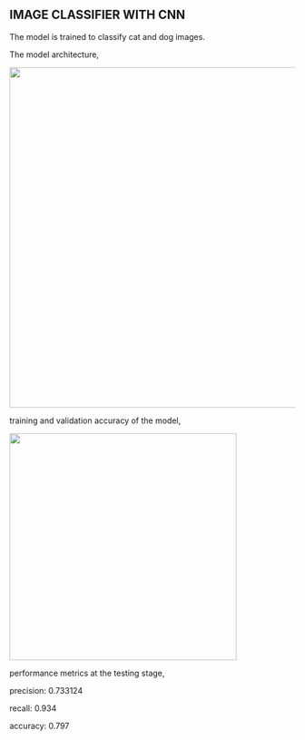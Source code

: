 ## IMAGE CLASSIFIER WITH CNN 

The model is trained to classify cat and dog images.

The model architecture,

<img src= "https://github.com/user-attachments/assets/5350646e-cdfd-435f-aedf-11c162518529" width=600/>


training and validation accuracy of the model,

<img src= "https://github.com/user-attachments/assets/c1cf31fa-a1bb-4f4e-ab58-498e4009b104" width=400/>



performance metrics at the testing stage,

precision:  0.733124

recall:  0.934

accuracy:  0.797

